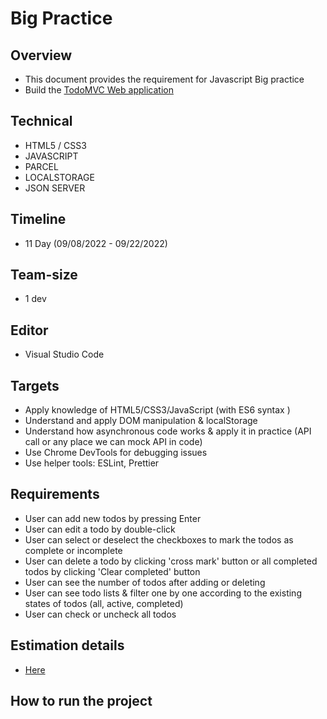 # Big Practice

## Overview

-   This document provides the requirement for Javascript Big practice
-   Build the [TodoMVC Web application](https://todomvc.com/examples/react/#/)

## Technical

-   HTML5 / CSS3
-   JAVASCRIPT
-   PARCEL
-   LOCALSTORAGE
-   JSON SERVER

## Timeline

-   11 Day (09/08/2022 - 09/22/2022)

## Team-size

-   1 dev

## Editor

-   Visual Studio Code

## Targets

-   Apply knowledge of HTML5/CSS3/JavaScript (with ES6 syntax )
-   Understand and apply DOM manipulation & localStorage
-   Understand how asynchronous code works & apply it in practice (API call or any place we can mock API in code)
-   Use Chrome DevTools for debugging issues
-   Use helper tools: ESLint, Prettier

## Requirements

-   User can add new todos by pressing Enter
-   User can edit a todo by double-click
-   User can select or deselect the checkboxes to mark the todos as complete or incomplete
-   User can delete a todo by clicking 'cross mark' button or all completed todos by clicking 'Clear completed' button
-   User can see the number of todos after adding or deleting
-   User can see todo lists & filter one by one according to the existing states of todos (all, active, completed)
-   User can check or uncheck all todos

## Estimation details

-   [Here](https://docs.google.com/document/d/1RRXo4uTTMMn2L32HTMmyaj8FoVtvBUt6tM3lDp-SybA/edit#heading=h.wpo9uvo0ojfm)

## How to run the project

